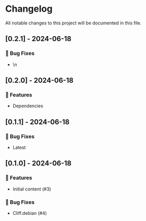 # Changelog

All notable changes to this project will be documented in this file.

## [0.2.1] - 2024-06-18

### 🐛 Bug Fixes

- \n

## [0.2.0] - 2024-06-18

### 🚀 Features

- Dependencies

## [0.1.1] - 2024-06-18

### 🐛 Bug Fixes

- Latest

## [0.1.0] - 2024-06-18

### 🚀 Features

- Initial content (#3)

### 🐛 Bug Fixes

- Cliff.debian (#4)

<!-- generated by git-cliff -->

